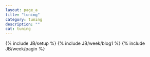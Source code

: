 ```yaml
---
layout: page_a
title: "tuning"
category: tuning
description: ""
cat: tuning
---
```

{% include JB/setup %}
{% include JB/week/blog1 %}
{% include JB/week/pagin %}
